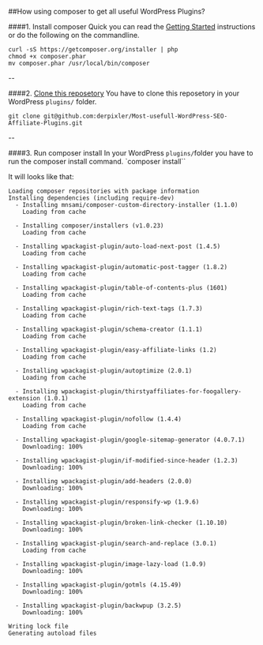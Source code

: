 ##How using composer to get all useful WordPress Plugins?

####1. Install composer
Quick you can read the [Getting Started](https://getcomposer.org/doc/00-intro.md#installation-linux-unix-osx) instructions or do the following on the commandline.
```
curl -sS https://getcomposer.org/installer | php
chmod +x composer.phar
mv composer.phar /usr/local/bin/composer
```
--

####2. [Clone this reposetory](https://github.com/derpixler/Most-usefull-WordPress-SEO-Affiliate-Plugins/blob/master/composer.json)
You have to clone this reposetory in your WordPress `plugins/` folder.

`git clone git@github.com:derpixler/Most-usefull-WordPress-SEO-Affiliate-Plugins.git`

--

####3. Run composer install
In your WordPress `plugins/`folder you have to run the composer install command.
`composer install``

It will looks like that:
```
Loading composer repositories with package information
Installing dependencies (including require-dev)
  - Installing mnsami/composer-custom-directory-installer (1.1.0)
    Loading from cache

  - Installing composer/installers (v1.0.23)
    Loading from cache

  - Installing wpackagist-plugin/auto-load-next-post (1.4.5)
    Loading from cache

  - Installing wpackagist-plugin/automatic-post-tagger (1.8.2)
    Loading from cache

  - Installing wpackagist-plugin/table-of-contents-plus (1601)
    Loading from cache

  - Installing wpackagist-plugin/rich-text-tags (1.7.3)
    Loading from cache

  - Installing wpackagist-plugin/schema-creator (1.1.1)
    Loading from cache

  - Installing wpackagist-plugin/easy-affiliate-links (1.2)
    Loading from cache

  - Installing wpackagist-plugin/autoptimize (2.0.1)
    Loading from cache

  - Installing wpackagist-plugin/thirstyaffiliates-for-foogallery-extension (1.0.1)
    Loading from cache

  - Installing wpackagist-plugin/nofollow (1.4.4)
    Loading from cache

  - Installing wpackagist-plugin/google-sitemap-generator (4.0.7.1)
    Downloading: 100%         

  - Installing wpackagist-plugin/if-modified-since-header (1.2.3)
    Downloading: 100%         

  - Installing wpackagist-plugin/add-headers (2.0.0)
    Downloading: 100%         

  - Installing wpackagist-plugin/responsify-wp (1.9.6)
    Downloading: 100%         

  - Installing wpackagist-plugin/broken-link-checker (1.10.10)
    Downloading: 100%         

  - Installing wpackagist-plugin/search-and-replace (3.0.1)
    Loading from cache

  - Installing wpackagist-plugin/image-lazy-load (1.0.9)
    Downloading: 100%         

  - Installing wpackagist-plugin/gotmls (4.15.49)
    Downloading: 100%         

  - Installing wpackagist-plugin/backwpup (3.2.5)
    Downloading: 100%         

Writing lock file
Generating autoload files

```
